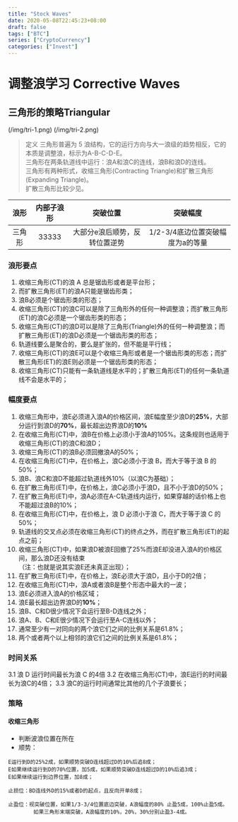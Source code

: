 ```yaml
--- 
title: "Stock Waves" 
date: 2020-05-08T22:45:23+08:00 
draft: false
tags: ["BTC"]
series: ["CryptoCurrency"]
categories: ["Invest"]
---
```

<!--more-->
# 调整浪学习 Corrective Waves
## 三角形的策略Triangular
(/img/tri-1.png)
(/img/tri-2.png)
> 定义
三角形普遍为 5 浪结构，它的运行方向与大一浪级的趋势相反，它的本质是调整浪，标示为A-B-C-D-E。  
三角形在两条轨道线中运行：浪A和浪C的连线，浪B和浪D的连线。  
三角形有两种形式，收缩三角形(Contracting Triangle)和扩散三角形(Expanding Triangle)。  
扩散三角形比较少见。

|浪形|内部子浪形|突破位置|突破幅度|  
|:---:|:---:|:---:|:---:|  
|三角形|33333|大部分e浪后顺势，反转位置逆势|1/2-3/4底边位置突破幅度为a的等量|  

### 浪形要点  
1. 收缩三角形(CT)的浪 A 总是锯齿形或者是平台形；  
2. 而扩散三角形(ET)的浪A只能是锯齿形类；  
3. 浪B必须是个锯齿形类的形态；  
4. 收缩三角形(CT)的浪C可以是除了三角形外的任何一种调整浪；而扩散三角形(ET)的浪C必须是一个锯齿形类的形态；  
5. 收缩三角形(CT)的浪D可以是除了三角形(Triangle)外的任何一种调整浪；而扩散三角形(ET)的浪D必须是一个锯齿形类的形态；  
6. 轨道线要么是聚合的，要么是扩张的，但不能是平行线；  
7. 收缩三角形(CT)的浪E可以是个收缩三角形或者是一个锯齿形类的形态；而扩散三角形(ET)的浪E则必须是一个锯齿形类的形态；  
8. 收缩三角形(CT)只能有一条轨道线是水平的；扩散三角形(ET)的任何一条轨道线不会是水平的；  

### 幅度要点  
1. 收缩三角形中，浪E必须进入浪A的价格区间，浪E幅度至少浪D的**25%**，大部分运行到浪D的**70%**，最长超出边界浪D的**10%**  
2. 在收缩三角形(CT)中，浪B在价格上必须小于浪A的105%。这条规则也适用于收缩三角形(CT)的浪C和浪D；   
3. 收缩三角形(CT)的浪B必须回撤浪A的50%；  
4. 在收缩三角形(CT)中，在价格上，浪C必须小于浪 B，而大于等于浪 B 的 50%；  
5. 浪B、浪C和浪D不能超过轨道线外10%（以浪C为基础）；  
6. 在扩散三角形(ET)中，在价格上，浪C必须小于浪D，且不小于浪D的50%；  
7. 在扩散三角形(ET)中，浪A必须在A-C轨道线内运行，如果穿越的话价格上也不能超过浪B的10%；   
8. 在收缩三角形(CT)中，在价格上，浪 D 必须小于浪 C，而大于等于浪 C 的 50%；  
9. 轨道线的交叉点必须在收缩三角形(CT)的终点之外，而在扩散三角形(ET)的起点之前；  
10. 收缩三角形(CT)中，如果浪D被浪E回撤了25%而浪E却没进入浪A的价格区间，那么浪D还没有结束  
（注：也就是说其实浪E还未真正出现）；   
11. 在扩散三角形(ET)中，在价格上，浪E必须大于浪D，且小于D的2倍；  
12. 在收缩三角形(CT)中，浪A或者浪B是整个形态中最大的一波；
13. 浪E必须进入浪A的价格区域；  
14. 浪E最长超出边界浪D的**10%**；  
15. 浪B、C和D很少情况下会运行至B-D连线之外；  
16. 浪A、B、C和E很少情况下会运行至A-C连线以外；   
17. 通常至少有一对同向的两个浪它们之间的比例关系是61.8%；  
18. 两个或者两个以上相邻的浪它们之间的比例关系是61.8%；


### 时间关系
3.1 浪 D 运行时间最长为浪 C 的4倍
3.2 在收缩三角形(CT)中，浪E运行的时间最长为浪C的4倍；
3.3 浪C的运行时间通常比其他的几个子浪要长；  


### 策略
#### 收缩三角形
- 判断波浪位置在所在
- 顺势： 
```
E运行到D的25%2成，如果顺势突破D连线超过D的10%后追8成；    
E如果继续运行到D的70%位置，加5成，如果顺势突破D连线超过D的10%后追3成；  
E如果继续运行到边界位置，加8成；  

止损位：BD连线外D的15%或者D的起点，且反向开单8成；

止盈位：视突破位置，如果1/3-3/4位置底边突破，A浪幅度的80% 止盈5成，100%止盈5成。   
        如果三角形末端突破，A浪幅度的10%，20%，30%分别止盈3-4成。 

```
